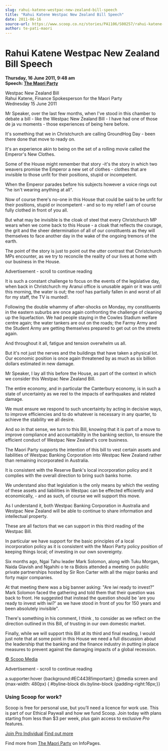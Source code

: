 ```yaml
---
slug: rahui-katene-westpac-new-zealand-bill-speech
title: "Rahui Katene Westpac New Zealand Bill Speech"
date: 2011-06-16
source-url: https://www.scoop.co.nz/stories/PA1106/S00257/rahui-katene-westpac-new-zealand-bill-speech.htm
author: te-pati-maori
---
```

Rahui Katene Westpac New Zealand Bill Speech
============================================

**Thursday, 16 June 2011, 9:48 am**  
**Speech: [The Maori Party](https://info.scoop.co.nz/The_Maori_Party)**

Westpac New Zealand Bill  
Rahui Katene, Finance Spokesperson for the Maori Party  
Wednesday 15 June 2011

Mr Speaker, over the last few months, when I've stood in this chamber to debate a bill - like the Westpac New Zealand Bill - I have had one of those de ja vu moments - those experiences of being here before.

It's something that we in Christchurch are calling GroundHog Day - been there done that move to ready on.

It's an experience akin to being on the set of a rolling movie called the Emperor's New Clothes.

Some of the House might remember that story -it's the story in which two weavers promise the Emperor a new set of clothes - clothes that are invisible to those unfit for their positions, stupid or incompetent.

When the Emperor parades before his subjects however a voice rings out "he isn't wearing anything at all".

Now of course there's no-one in this House that could be said to be unfit for their positions, stupid or incompetent - and so to my relief I am of course fully clothed in front of you all.

But what may be invisible is the cloak of steel that every Christchurch MP wears when we come back to this House - a cloak that reflects the courage, the grit and the sheer determination of all of our constituents as they will themselves to face another day in the wake of the ongoing tremors of the earth.

The point of the story is just to point out the utter contrast that Christchurch MPs encounter, as we try to reconcile the reality of our lives at home with our business in the House.

Advertisement - scroll to continue reading





It is such a constant challenge to focus on the events of the legislative day, when back in Christchurch my Aranui office is unusable again or it was until this morning, the water is out; the roof has partially fallen in and worst of all for my staff, the TV is munted!.

Following the double whammy of after-shocks on Monday, my constituents in the eastern suburbs are once again confronting the challenge of cleaning up the liquefaction. We had people staying in the Cowles Stadium welfare centre again; the water tankers are out on the roads; the Farmy Army and the Student Army are getting themselves prepared to get out on the streets again.

And throughout it all, fatigue and tension overwhelm us all.

But it's not just the nerves and the buildings that have taken a physical lot. Our economic position is once again threatened by as much as six billion dollars estimated in new damage.

Mr Speaker, I lay all this before the House, as part of the context in which we consider this Westpac New Zealand Bill.

The entire economy, and in particular the Canterbury economy, is in such a state of uncertainty as we reel to the impacts of earthquakes and related damage.

We must ensure we respond to such uncertainty by acting in decisive ways, to improve efficiencies and to do whatever is necessary in any quarter, to achieve the stability we all desire.

And so in that sense, we turn to this Bill, knowing that it is part of a move to improve compliance and accountability in the banking section, to ensure the efficient conduct of Westpac New Zealand's core business.

The Maori Party supports the intention of this bill to vest certain assets and liabilities of Westpac Banking Corporation into Westpac New Zealand rather than remaining incorporated in Australia.

It is consistent with the Reserve Bank's local incorporation policy and it complies with the overall direction to bring such banks home.

We understand also that legislation is the only means by which the vesting of these assets and liabilities in Westpac can be effected efficiently and economically, - and as such, of course we will support this move.

As I understand it, both Westpac Banking Corporation in Australia and Westpac New Zealand will be able to continue to share information and intellectual property.

These are all factors that we can support in this third reading of the Westpac Bill.

In particular we have support for the basic principles of a local incorporation policy as it is consistent with the Maori Party policy position of keeping things local; of investing in our own sovereignty.

  
Six months ago, Ngai Tahu leader Mark Solomon, along with Tuku Morgan, Naida Glavish and Ngahihi o te ra Bidois attended a meeting on public private partnerships hosted by Sir Ron Carter with all the major banks and forty major companies.

At that meeting there was a big banner asking: "Are iwi ready to invest?" Mark Solomon faced the gathering and told them that their question was back to front. He suggested that instead the question should be 'are you ready to invest with iwi?' as we have stood in front of you for 150 years and been absolutely invisible".

There's something in his comment, I think , to consider as we reflect on the direction outlined in this Bill, of trusting in our own domestic market.

Finally, while we will support this Bill at its third and final reading, I would just note that at some point in this House we need a full discussion about the leadership that the banking and the finance industry in putting in place measures to prevent against the damaging impacts of a global recession.

  

[© Scoop Media](http://www.scoop.co.nz/about/terms.html)  

Advertisement - scroll to continue reading



a.supporter:hover {background:#EC4438!important;} @media screen and (max-width: 480px) { #byline-block div.byline-block {padding-right:16px;}}

### Using Scoop for work?

Scoop is free for personal use, but you’ll need a licence for work use. This is part of our Ethical Paywall and how we fund Scoop. Join today with plans starting from less than $3 per week, plus gain access to exclusive _Pro_ features.  
  
[Join Pro Individual](https://pro.scoop.co.nz/Individual/?from=ProIn24) [Find out more](https://pro.scoop.co.nz/using-scoop-for-work/?from=ProIn24)

Find more from [The Maori Party](https://info.scoop.co.nz/The_Maori_Party) on InfoPages.